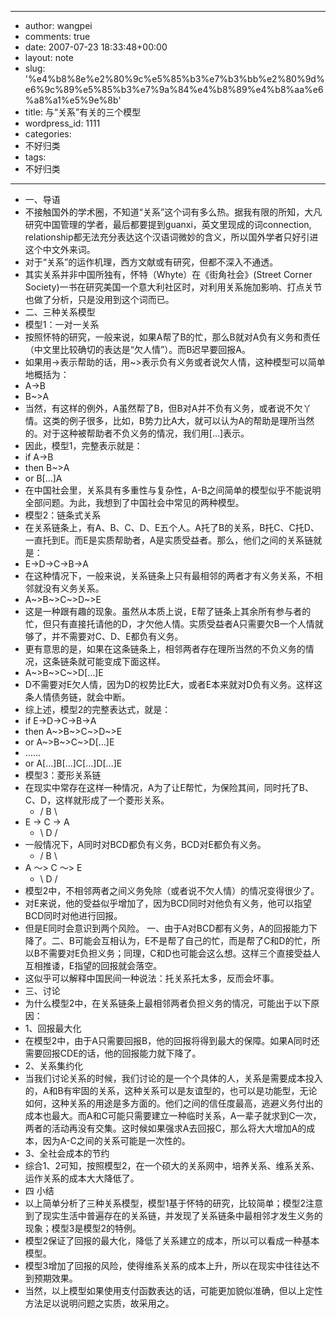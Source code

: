 - --
- author: wangpei
- comments: true
- date: 2007-07-23 18:33:48+00:00
- layout: note
- slug: '%e4%b8%8e%e2%80%9c%e5%85%b3%e7%b3%bb%e2%80%9d%e6%9c%89%e5%85%b3%e7%9a%84%e4%b8%89%e4%b8%aa%e6%a8%a1%e5%9e%8b'
- title: 与“关系”有关的三个模型
- wordpress_id: 1111
- categories:
- 不好归类
- tags:
- 不好归类
- --
- 一、导语
- 不接触国外的学术圈，不知道“关系”这个词有多么热。据我有限的所知，大凡研究中国管理的学者，最后都要提到guanxi，英文里现成的词connection, relationship都无法充分表达这个汉语词微妙的含义，所以国外学者只好引进这个中文外来词。
- 对于“关系”的运作机理，西方文献或有研究，但都不深入不通透。
- 其实关系并非中国所独有，怀特（Whyte）在《街角社会》(Street Corner Society)一书在研究美国一个意大利社区时，对利用关系施加影响、打点关节也做了分析，只是没用到这个词而已。
- 二、三种关系模型
- 模型1：一对一关系
- 按照怀特的研究，一般来说，如果A帮了B的忙，那么B就对A负有义务和责任（中文里比较确切的表达是“欠人情”）。而B迟早要回报A。
- 如果用->表示帮助的话，用~>表示负有义务或者说欠人情，这种模型可以简单地概括为： 
- A->B
- B~>A
- 当然，有这样的例外，A虽然帮了B，但B对A并不负有义务，或者说不欠丫情。这类的例子很多，比如，B势力比A大，就可以认为A的帮助是理所当然的。对于这种被帮助者不负义务的情况，我们用[...]表示。
- 因此，模型1，完整表示就是：
- if        A->B
- then   B~>A
- or      B[...]A
- 在中国社会里，关系具有多重性与复杂性，A-B之间简单的模型似乎不能说明全部问题。为此，我想到了中国社会中常见的两种模型。
- 模型2：链条式关系
- 在关系链条上，有A、B、C、D、E五个人。A托了B的关系，B托C、C托D、一直托到E。而E是实质帮助者，A是实质受益者。那么，他们之间的关系链就是：
- E->D->C->B->A
- 在这种情况下，一般来说，关系链条上只有最相邻的两者才有义务关系，不相邻就没有义务关系。
- A~>B~>C~>D~>E
- 这是一种跟有趣的现象。虽然从本质上说，E帮了链条上其余所有参与者的忙，但只有直接托请他的D，才欠他人情。实质受益者A只需要欠B一个人情就够了，并不需要对C、D、E都负有义务。
- 更有意思的是，如果在这条链条上，相邻两者存在理所当然的不负义务的情况，这条链条就可能变成下面这样。
- A~>B~>C~>D[...]E
- D不需要对E欠人情，因为D的权势比E大，或者E本来就对D负有义务。这样这条人情债务链，就会中断。
- 综上述，模型2的完整表达式，就是：
- if       E->D->C->B->A
- then   A~>B~>C~>D~>E
- or      A~>B~>C~>D[...]E
- ......
- or     A[...]B[...]C[...]D[...]E
- 模型3：菱形关系链
- 在现实中常存在这样一种情况，A为了让E帮忙，为保险其间，同时托了B、C、D，这样就形成了一个菱形关系。
    - /  B   \
- E  -> C   ->   A
    - \   D   /
- 一般情况下，A同时对BCD都负有义务，BCD对E都负有义务。
    - /    B   \
- A  ～> C  ～>    E
    - \    D   /
- 模型2中，不相邻两者之间义务免除（或者说不欠人情）的情况变得很少了。
- 对E来说，他的受益似乎增加了，因为BCD同时对他负有义务，他可以指望BCD同时对他进行回报。
- 但是E同时会意识到两个风险。 一、由于A对BCD都有义务，A的回报能力下降了。二、B可能会互相认为，E不是帮了自己的忙，而是帮了C和D的忙，所以B不需要对E负担义务；同理，C和D也可能会这么想。这样三个直接受益人互相推诿，E指望的回报就会落空。
- 这似乎可以解释中国民间一种说法：托关系托太多，反而会坏事。
- 三、讨论
- 为什么模型2中，在关系链条上最相邻两者负担义务的情况，可能出于以下原因：
- 1、回报最大化
- 在模型2中，由于A只需要回报B，他的回报将得到最大的保障。如果A同时还需要回报CDE的话，他的回报能力就下降了。
- 2、关系集约化
- 当我们讨论关系的时候，我们讨论的是一个个具体的人，关系是需要成本投入的，A和B有牢固的关系，这种关系可以是友谊型的，也可以是功能型，无论如何，这种关系的用途是多方面的。他们之间的信任度最高，逃避义务付出的成本也最大。而A和C可能只需要建立一种临时关系，A一辈子就求到C一次，两者的活动再没有交集。这时候如果强求A去回报C，那么将大大增加A的成本，因为A-C之间的关系可能是一次性的。
- 3、全社会成本的节约
- 综合1、2可知，按照模型2，在一个硕大的关系网中，培养关系、维系关系、运作关系的成本大大降低了。
- 四 小结
- 以上简单分析了三种关系模型，模型1基于怀特的研究，比较简单；模型2注意到了现实生活中普遍存在的关系链，并发现了关系链条中最相邻才发生义务的现象；模型3是模型2的特例。
- 模型2保证了回报的最大化，降低了关系建立的成本，所以可以看成一种基本模型。
- 模型3增加了回报的风险，使得维系关系的成本上升，所以在现实中往往达不到预期效果。
- 当然，以上模型如果使用支付函数表达的话，可能更加貌似准确，但以上定性方法足以说明问题之实质，故采用之。
